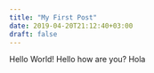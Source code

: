 ```yaml
---
title: "My First Post"
date: 2019-04-20T21:12:40+03:00
draft: false
---
```


Hello World!
Hello how are you?
Hola